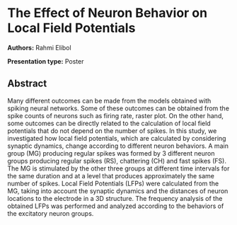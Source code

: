 # The Effect of Neuron Behavior on Local Field Potentials

**Authors:** Rahmi Elibol

**Presentation type:** Poster

## Abstract

Many different outcomes can be made from the models obtained with spiking neural networks. Some of these outcomes can be obtained from the spike counts of neurons such as firing rate, raster plot. On the other hand, some outcomes can be directly related to the calculation of local field potentials that do not depend on the number of spikes. In this study, we investigated how local field potentials, which are calculated by considering synaptic dynamics, change according to different neuron behaviors. A main group (MG) producing regular spikes was formed by 3 different neuron groups producing regular spikes (RS), chattering (CH) and fast spikes (FS). The MG is stimulated by the other three groups at different time intervals for the same duration and at a level that produces approximately the same number of spikes. Local Field Potentials (LFPs) were calculated from the MG, taking into account the synaptic dynamics and the distances of neuron locations to the electrode in a 3D structure. The frequency analysis of the obtained LFPs was performed and analyzed according to the behaviors of the excitatory neuron groups. 